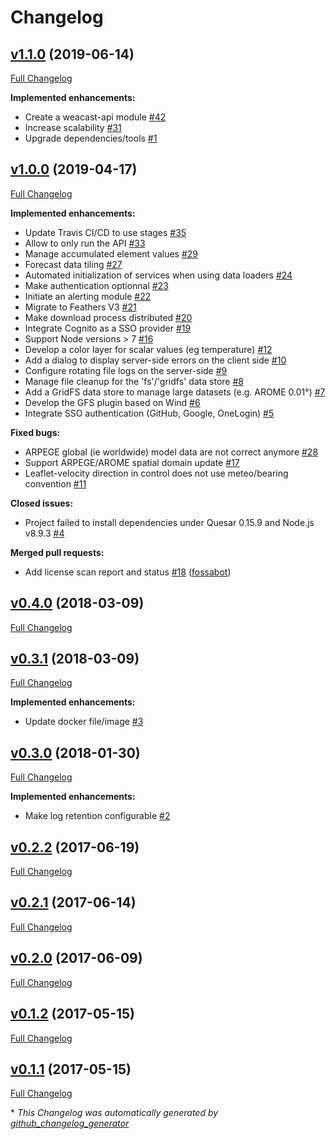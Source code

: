 # Changelog

## [v1.1.0](https://github.com/weacast/weacast/tree/v1.1.0) (2019-06-14)

[Full Changelog](https://github.com/weacast/weacast/compare/v1.0.0...v1.1.0)

**Implemented enhancements:**

- Create a weacast-api module [\#42](https://github.com/weacast/weacast/issues/42)
- Increase scalability [\#31](https://github.com/weacast/weacast/issues/31)
- Upgrade dependencies/tools [\#1](https://github.com/weacast/weacast/issues/1)

## [v1.0.0](https://github.com/weacast/weacast/tree/v1.0.0) (2019-04-17)

[Full Changelog](https://github.com/weacast/weacast/compare/v0.4.0...v1.0.0)

**Implemented enhancements:**

- Update Travis CI/CD to use stages [\#35](https://github.com/weacast/weacast/issues/35)
- Allow to only run the API [\#33](https://github.com/weacast/weacast/issues/33)
- Manage accumulated element values [\#29](https://github.com/weacast/weacast/issues/29)
- Forecast data tiling [\#27](https://github.com/weacast/weacast/issues/27)
- Automated initialization of services when using data loaders [\#24](https://github.com/weacast/weacast/issues/24)
- Make authentication optionnal [\#23](https://github.com/weacast/weacast/issues/23)
- Initiate an alerting module [\#22](https://github.com/weacast/weacast/issues/22)
- Migrate to Feathers V3 [\#21](https://github.com/weacast/weacast/issues/21)
- Make download process distributed [\#20](https://github.com/weacast/weacast/issues/20)
- Integrate Cognito as a SSO provider [\#19](https://github.com/weacast/weacast/issues/19)
- Support Node versions \> 7 [\#16](https://github.com/weacast/weacast/issues/16)
- Develop a color layer for scalar values \(eg temperature\) [\#12](https://github.com/weacast/weacast/issues/12)
- Add a dialog to display server-side errors on the client side [\#10](https://github.com/weacast/weacast/issues/10)
- Configure rotating file logs on the server-side [\#9](https://github.com/weacast/weacast/issues/9)
- Manage file cleanup for the 'fs'/'gridfs' data store [\#8](https://github.com/weacast/weacast/issues/8)
- Add a GridFS data store to manage large datasets \(e.g. AROME 0.01°\) [\#7](https://github.com/weacast/weacast/issues/7)
- Develop the GFS plugin based on Wind [\#6](https://github.com/weacast/weacast/issues/6)
- Integrate SSO authentication \(GitHub, Google, OneLogin\) [\#5](https://github.com/weacast/weacast/issues/5)

**Fixed bugs:**

- ARPEGE global \(ie worldwide\) model data are not correct anymore [\#28](https://github.com/weacast/weacast/issues/28)
- Support ARPEGE/AROME spatial domain update [\#17](https://github.com/weacast/weacast/issues/17)
- Leaflet-velocity direction in control does not use meteo/bearing convention [\#11](https://github.com/weacast/weacast/issues/11)

**Closed issues:**

- Project failed to install dependencies under Quesar 0.15.9 and Node.js v8.9.3 [\#4](https://github.com/weacast/weacast/issues/4)

**Merged pull requests:**

- Add license scan report and status [\#18](https://github.com/weacast/weacast/pull/18) ([fossabot](https://github.com/fossabot))

## [v0.4.0](https://github.com/weacast/weacast/tree/v0.4.0) (2018-03-09)

[Full Changelog](https://github.com/weacast/weacast/compare/v0.3.1...v0.4.0)

## [v0.3.1](https://github.com/weacast/weacast/tree/v0.3.1) (2018-03-09)

[Full Changelog](https://github.com/weacast/weacast/compare/v0.3.0...v0.3.1)

**Implemented enhancements:**

- Update docker file/image [\#3](https://github.com/weacast/weacast/issues/3)

## [v0.3.0](https://github.com/weacast/weacast/tree/v0.3.0) (2018-01-30)

[Full Changelog](https://github.com/weacast/weacast/compare/v0.2.2...v0.3.0)

**Implemented enhancements:**

- Make log retention configurable [\#2](https://github.com/weacast/weacast/issues/2)

## [v0.2.2](https://github.com/weacast/weacast/tree/v0.2.2) (2017-06-19)

[Full Changelog](https://github.com/weacast/weacast/compare/v0.2.1...v0.2.2)

## [v0.2.1](https://github.com/weacast/weacast/tree/v0.2.1) (2017-06-14)

[Full Changelog](https://github.com/weacast/weacast/compare/v0.2.0...v0.2.1)

## [v0.2.0](https://github.com/weacast/weacast/tree/v0.2.0) (2017-06-09)

[Full Changelog](https://github.com/weacast/weacast/compare/v0.1.2...v0.2.0)

## [v0.1.2](https://github.com/weacast/weacast/tree/v0.1.2) (2017-05-15)

[Full Changelog](https://github.com/weacast/weacast/compare/v0.1.1...v0.1.2)

## [v0.1.1](https://github.com/weacast/weacast/tree/v0.1.1) (2017-05-15)

[Full Changelog](https://github.com/weacast/weacast/compare/42b61c462c8a5fa6cff51eead8921a61d6fc73e3...v0.1.1)



\* *This Changelog was automatically generated by [github_changelog_generator](https://github.com/skywinder/Github-Changelog-Generator)*